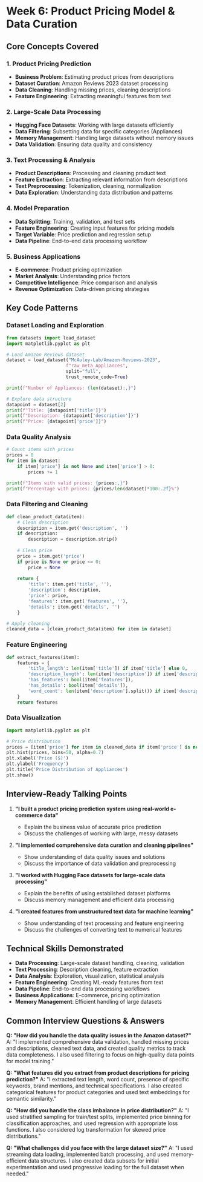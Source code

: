 # Week 6: Product Pricing Model & Data Curation

## Core Concepts Covered

### 1. **Product Pricing Prediction**
- **Business Problem**: Estimating product prices from descriptions
- **Dataset Curation**: Amazon Reviews 2023 dataset processing
- **Data Cleaning**: Handling missing prices, cleaning descriptions
- **Feature Engineering**: Extracting meaningful features from text

### 2. **Large-Scale Data Processing**
- **Hugging Face Datasets**: Working with large datasets efficiently
- **Data Filtering**: Subsetting data for specific categories (Appliances)
- **Memory Management**: Handling large datasets without memory issues
- **Data Validation**: Ensuring data quality and consistency

### 3. **Text Processing & Analysis**
- **Product Descriptions**: Processing and cleaning product text
- **Feature Extraction**: Extracting relevant information from descriptions
- **Text Preprocessing**: Tokenization, cleaning, normalization
- **Data Exploration**: Understanding data distribution and patterns

### 4. **Model Preparation**
- **Data Splitting**: Training, validation, and test sets
- **Feature Engineering**: Creating input features for pricing models
- **Target Variable**: Price prediction and regression setup
- **Data Pipeline**: End-to-end data processing workflow

### 5. **Business Applications**
- **E-commerce**: Product pricing optimization
- **Market Analysis**: Understanding price factors
- **Competitive Intelligence**: Price comparison and analysis
- **Revenue Optimization**: Data-driven pricing strategies

## Key Code Patterns

### Dataset Loading and Exploration
```python
from datasets import load_dataset
import matplotlib.pyplot as plt

# Load Amazon Reviews dataset
dataset = load_dataset("McAuley-Lab/Amazon-Reviews-2023", 
                      f"raw_meta_Appliances", 
                      split="full", 
                      trust_remote_code=True)

print(f"Number of Appliances: {len(dataset):,}")

# Explore data structure
datapoint = dataset[2]
print(f"Title: {datapoint['title']}")
print(f"Description: {datapoint['description']}")
print(f"Price: {datapoint['price']}")
```

### Data Quality Analysis
```python
# Count items with prices
prices = 0
for item in dataset:
    if item['price'] is not None and item['price'] > 0:
        prices += 1

print(f"Items with valid prices: {prices:,}")
print(f"Percentage with prices: {prices/len(dataset)*100:.2f}%")
```

### Data Filtering and Cleaning
```python
def clean_product_data(item):
    # Clean description
    description = item.get('description', '')
    if description:
        description = description.strip()
    
    # Clean price
    price = item.get('price')
    if price is None or price <= 0:
        price = None
    
    return {
        'title': item.get('title', ''),
        'description': description,
        'price': price,
        'features': item.get('features', ''),
        'details': item.get('details', '')
    }

# Apply cleaning
cleaned_data = [clean_product_data(item) for item in dataset]
```

### Feature Engineering
```python
def extract_features(item):
    features = {
        'title_length': len(item['title']) if item['title'] else 0,
        'description_length': len(item['description']) if item['description'] else 0,
        'has_features': bool(item['features']),
        'has_details': bool(item['details']),
        'word_count': len(item['description'].split()) if item['description'] else 0
    }
    return features
```

### Data Visualization
```python
import matplotlib.pyplot as plt

# Price distribution
prices = [item['price'] for item in cleaned_data if item['price'] is not None]
plt.hist(prices, bins=50, alpha=0.7)
plt.xlabel('Price ($)')
plt.ylabel('Frequency')
plt.title('Price Distribution of Appliances')
plt.show()
```

## Interview-Ready Talking Points

1. **"I built a product pricing prediction system using real-world e-commerce data"**
   - Explain the business value of accurate price prediction
   - Discuss the challenges of working with large, messy datasets

2. **"I implemented comprehensive data curation and cleaning pipelines"**
   - Show understanding of data quality issues and solutions
   - Discuss the importance of data validation and preprocessing

3. **"I worked with Hugging Face datasets for large-scale data processing"**
   - Explain the benefits of using established dataset platforms
   - Discuss memory management and efficient data processing

4. **"I created features from unstructured text data for machine learning"**
   - Show understanding of text processing and feature engineering
   - Discuss the challenges of converting text to numerical features

## Technical Skills Demonstrated

- **Data Processing**: Large-scale dataset handling, cleaning, validation
- **Text Processing**: Description cleaning, feature extraction
- **Data Analysis**: Exploration, visualization, statistical analysis
- **Feature Engineering**: Creating ML-ready features from text
- **Data Pipeline**: End-to-end data processing workflows
- **Business Applications**: E-commerce, pricing optimization
- **Memory Management**: Efficient handling of large datasets

## Common Interview Questions & Answers

**Q: "How did you handle the data quality issues in the Amazon dataset?"**
A: "I implemented comprehensive data validation, handled missing prices and descriptions, cleaned text data, and created quality metrics to track data completeness. I also used filtering to focus on high-quality data points for model training."

**Q: "What features did you extract from product descriptions for pricing prediction?"**
A: "I extracted text length, word count, presence of specific keywords, brand mentions, and technical specifications. I also created categorical features for product categories and used text embeddings for semantic similarity."

**Q: "How did you handle the class imbalance in price distribution?"**
A: "I used stratified sampling for train/test splits, implemented price binning for classification approaches, and used regression with appropriate loss functions. I also considered log transformation for skewed price distributions."

**Q: "What challenges did you face with the large dataset size?"**
A: "I used streaming data loading, implemented batch processing, and used memory-efficient data structures. I also created data subsets for initial experimentation and used progressive loading for the full dataset when needed."